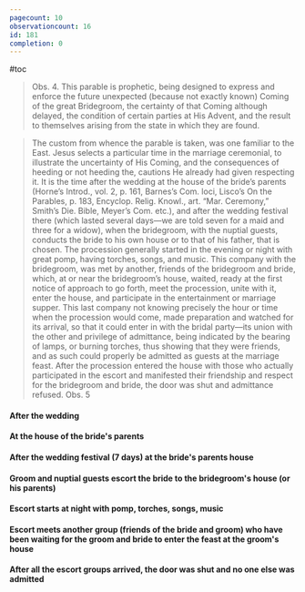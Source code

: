 ```yaml
---
pagecount: 10
observationcount: 16
id: 181
completion: 0
---
```

#toc

>Obs. 4. This parable is prophetic, being designed to express and enforce the future unexpected (because not exactly known) Coming of the great Bridegroom, the certainty of that Coming although delayed, the condition of certain parties at His Advent, and the result to themselves arising from the state in which they are found.

>The custom from whence the parable is taken, was one familiar to the East. Jesus selects a particular time in the marriage ceremonial, to illustrate the uncertainty of His Coming, and the consequences of heeding or not heeding the, cautions He already had given respecting it. It is the time after the wedding at the house of the bride’s parents (Horne’s Introd., vol. 2, p. 161, Barnes’s Com. loci, Lisco’s On the Parables, p. 183, Encyclop. Relig. Knowl., art. “Mar. Ceremony,” Smith’s Die. Bible, Meyer’s Com. etc.), and after the wedding festival there (which lasted several days—we are told seven for a maid and three for a widow), when the bridegroom, with the nuptial guests, conducts the bride to his own house or to that of his father, that is chosen. The procession generally started in the evening or night with great pomp, having torches, songs, and music. This company with the bridegroom, was met by another, friends of the bridegroom and bride, which, at or near the bridegroom’s house, waited, ready at the first notice of approach to go forth, meet the procession, unite with it, enter the house, and participate in the entertainment or marriage supper. This last company not knowing precisely the hour or time when the procession would come, made preparation and watched for its arrival, so that it could enter in with the bridal party—its union with the other and privilege of admittance, being indicated by the bearing of lamps, or burning torches, thus showing that they were friends, and as such could properly be admitted as guests at the marriage feast. After the procession entered the house with those who actually participated in the escort and manifested their friendship and respect for the bridegroom and bride, the door was shut and admittance refused.
>Obs. 5

#### After the wedding
#### At the house of the bride's parents
#### After the wedding festival (7 days) at the bride's parents house
#### Groom and nuptial guests escort the bride to the bridegroom's house (or his parents)
#### Escort starts at night with pomp, torches, songs, music
#### Escort meets another group (friends of the bride and groom) who have been waiting for the groom and bride to enter the feast at the groom's house
#### After all the escort groups arrived, the door was shut and no one else was admitted


